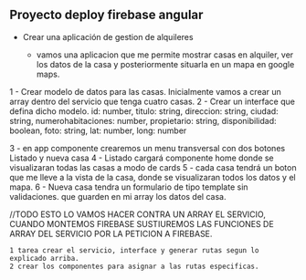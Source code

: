 ## Proyecto deploy firebase angular

  - Crear una aplicación de gestion de alquileres

      - vamos una aplicacion que me permite mostrar casas en alquiler, ver los datos de la casa y posteriormente situarla en un mapa en google maps.
  
  1 - Crear modelo de datos para las casas. Inicialmente vamos a crear un array dentro del servicio que tenga cuatro casas.
  2 - Crear un interface que defina dicho modelo.
              id: number, titulo: string, direccion: string, ciudad: string, numerohabitaciones: number, propietario: string, disponibilidad: boolean, foto: string, lat: number, long: number

  3 - en app componente crearemos un menu transversal con dos botones Listado y nueva casa
  4 - Listado cargará componente home donde se visualizaran todas las casas a modo de cards
  5 - cada casa tendrá un boton que me lleve a la vista de la casa, donde se visualizaran todos los datos y el mapa.
  6 - Nueva casa tendra un formulario de tipo template sin validaciones. que guarden en mi array los datos del casa. 

 //TODO ESTO LO VAMOS HACER CONTRA UN ARRAY EL SERVICIO, CUANDO MONTEMOS FIREBASE SUSTIUREMOS LAS FUNCIONES DE ARRAY DEL SERVICIO POR LA PETICION A FIREBASE.

    1 tarea crear el servicio, interface y generar rutas segun lo explicado arriba.
    2 crear los componentes para asignar a las rutas especificas.

    


